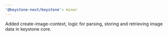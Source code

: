 ```yaml
---
'@keystone-next/keystone': minor
---
```


Added create-image-context, logic for parsing, storing and retrieving image data in keystone core.
